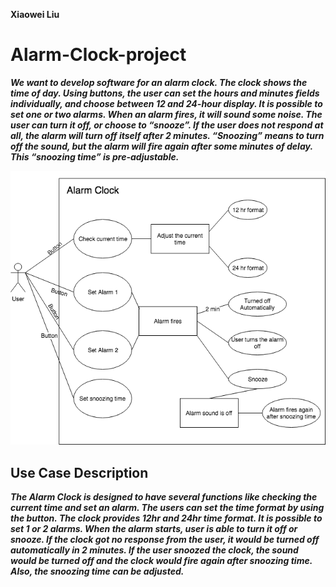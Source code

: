 <b> Xiaowei Liu <b>

# Alarm-Clock-project

<i>We want to develop software for an alarm clock.
The clock shows the time of day. Using buttons, the user can set the hours and minutes fields individually,
and choose between 12 and 24-hour display.
It is possible to set one or two alarms. When an alarm fires, it will sound some noise. The user can turn it off,
or choose to “snooze”. If the user does not respond at all, the alarm will turn off itself after 2 minutes.
“Snoozing” means to turn off the sound, but the alarm will fire again after some minutes of delay. This
“snoozing time” is pre-adjustable.</i>


  <img src="/Diagram.png" width="700px" />


## Use Case Description
<i>
The Alarm Clock is designed to have several functions like checking the current time and set an alarm. The users can set the time format by using the button. The clock provides 12hr and 24hr time format. It is possible to set 1 or 2 alarms. When the alarm starts, user is able to turn it off or snooze. If the clock got no response from the user, it would be turned off automatically in 2 minutes. If the user snoozed the clock, the sound would be turned off and the clock would fire again after snoozing time. Also, the snoozing time can be adjusted.
</i>
